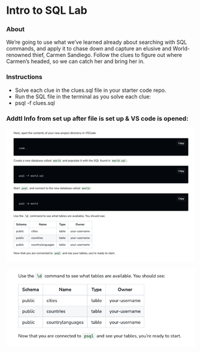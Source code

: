 # Intro to SQL Lab

### About
We’re going to use what we’ve learned already about searching with SQL commands, and apply it to chase down and capture an elusive and World-renowned thief, Carmen Sandiego. Follow the clues to figure out where Carmen’s headed, so we can catch her and bring her in.

### Instructions
- Solve each clue in the clues.sql file in your starter code repo.
- Run the SQL file in the terminal as you solve each clue:
- psql -f clues.sql

### Addtl Info from set up after file is set up & VS code is opened:
![SqlLabStarterInfo1](./public/images/SqlLab1.png)

![SqlLabStarterInfo2](./public/images/SqlLab2.png)
